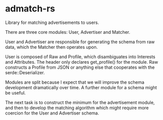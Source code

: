 # admatch-rs
Library for matching advertisements to users.

There are three core modules: User, Advertiser and Matcher.

User and Advertiser are responsible for generating the schema from raw data, which the Matcher then operates upon.

User is composed of Raw and Profile, which disambiguates into Interests and Attributes. The header only declares get_profile() for the module. Raw constructs a Profile from JSON or anything else that cooperates with the serde::Deserializer.

Modules are split because I expect that we will improve the schema development dramatically over time. A further module for a schema might be useful. 

The next task is to construct the minimum for the advertisement module, and then to develop the matching algorithm which might require more coercion for the User and Advertiser schema.